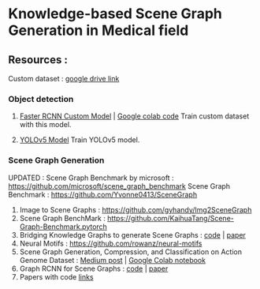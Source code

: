 # Knowledge-based Scene Graph Generation in Medical field

## Resources :

Custom dataset : [google drive link](https://drive.google.com/drive/folders/16Voi2lJ_SD5RE-jgvfypnmbYw7c-FXy4?usp=share_link)

### Object detection
1. [Faster RCNN Custom Model](https://github.com/sovit-123/fasterrcnn-pytorch-training-pipeline) |   [Google colab code](https://github.com/sovit-123/fasterrcnn-pytorch-training-pipeline/blob/main/notebook_examples/custom_faster_rcnn_training_colab.ipynb)
Train custom dataset with this model.

2. [YOLOv5 Model](https://github.com/ultralytics/yolov5/wiki/Train-Custom-Data)
Train YOLOv5 model. 

### Scene Graph Generation

UPDATED : Scene Graph Benchmark by microsoft : https://github.com/microsoft/scene_graph_benchmark
Scene Graph Benchmark : https://github.com/Yvonne0413/SceneGraph

1.  Image to Scene Graphs : https://github.com/gyhandy/Img2SceneGraph
2.  Scene Graph BenchMark : https://github.com/KaihuaTang/Scene-Graph-Benchmark.pytorch
3.  Bridging Knowledge Graphs to generate Scene Graphs :   [code](https://github.com/alirezazareian/gbnet)    |    [paper](https://arxiv.org/pdf/2001.02314.pdf)
4.  Neural Motifs : https://github.com/rowanz/neural-motifs  
5.  Scene Graph Generation, Compression, and Classification on Action Genome Dataset :  [Medium post](https://medium.com/stanford-cs224w/scene-graph-generation-compression-and-classification-on-action-genome-dataset-9f692a1d5394)   |   [Google Colab notebook](https://colab.research.google.com/drive/1XDJPsD7ziqbSg67WyEM0gUOa10gkpCNK#scrollTo=SWGbM1bsT_yk)
6.  Graph RCNN for Scene Graphs :   [code](https://github.com/jwyang/graph-rcnn.pytorch)   |     [paper](https://arxiv.org/pdf/1808.00191.pdf)
7.  Papers with code [links](https://paperswithcode.com/sota/scene-graph-generation-on-visual-genome)
